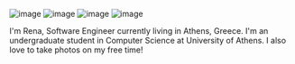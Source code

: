 
![image](https://user-images.githubusercontent.com/57152951/119277530-fe886f00-bc28-11eb-8b9c-5b9ff8fd75ea.png)
![image](https://user-images.githubusercontent.com/57152951/119277536-05af7d00-bc29-11eb-8adc-35d30722bec3.png)
![image](https://user-images.githubusercontent.com/57152951/119277561-1f50c480-bc29-11eb-9444-8018d7da571c.png)
![image](https://user-images.githubusercontent.com/57152951/119277567-2546a580-bc29-11eb-9953-cbe1462c189c.png)

I'm Rena, Software Engineer currently living in Athens, Greece. I'm an undergraduate student in Computer Science at University of Athens. 
I also love to take photos on my free time!
